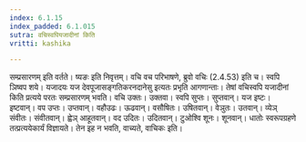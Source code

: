 ```yaml
---
index: 6.1.15
index_padded: 6.1.015
sutra: वचिस्वपियजादीनां किति
vritti: kashika

---
```

सम्प्रसारणम् इति वर्तते। ष्यङः इति निवृत्तम्। वचि वच परिभाषणे, ब्रुवो वचिः (2.4.53) इति च। स्वपि ञिष्वप शये। यजादयः यज देवपूजासङ्गतिकरनदानेसु इत्यतः प्रभृति आगणान्ताः। तेषां वचिस्वपि यजादीनां किति प्रत्यये परतः सम्प्रसारणम् भवति। वचि उक्तः। उक्तवा। स्वपि सुप्तः। सुप्तवान्। यज इष्टः। इष्टवान्। वप उप्तः। उप्तवान्। वहौउढः। ऊढवान्। वसौषितः। उषितवान्। वेञुतः। उतवान्। व्येञ् संवीतः। संवीतवान्। ह्वेञ् आहूतवान्। वद उदितः। उदितवान्। टुओश्वि शूनः। शूनवान्। धातोः स्वरूपग्रहणे तत्प्रत्ययेकार्यं विज्ञायते। तेन इह न भवति, वाच्यते, वाचिकः इति।